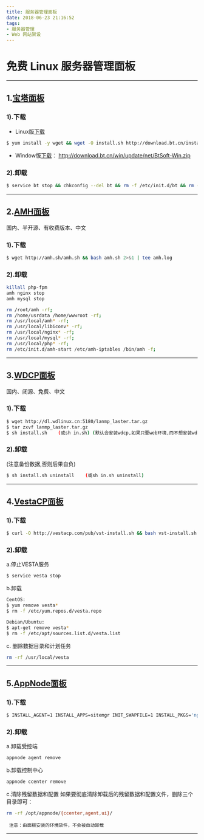 ```yaml
---
title: 服务器管理面板
date: 2018-06-23 21:16:52
tags: 
- 服务器管理
- Web 网站架设
---
```


# 免费 Linux 服务器管理面板

---

## 1.[宝塔面板](https://www.bt.cn/) 

### 1).下载
- Linux版[下载](http://download.bt.cn/install/install.sh)

```bash
$ yum install -y wget && wget -O install.sh http://download.bt.cn/install/install.sh && sh install.sh
```
<!-- more -->
- Window版[下载](http://download.bt.cn/win/update/net/BtSoft-Win.zip)：
http://download.bt.cn/win/update/net/BtSoft-Win.zip

### 2).卸载

```bash
$ service bt stop && chkconfig --del bt && rm -f /etc/init.d/bt && rm -rf /www/server/panel
```

---

## 2.[AMH面板](http://amh.sh/install.htm) 

国内、半开源、有收费版本、中文

### 1).下载

```bash
$ wget http://amh.sh/amh.sh && bash amh.sh 2>&1 | tee amh.log
```

### 2).卸载

```bash
killall php-fpm
amh nginx stop
amh mysql stop

rm /root/amh -rf;
rm /home/usrdata /home/wwwroot -rf;
rm /usr/local/amh* -rf;
rm /usr/local/libiconv* -rf;
rm /usr/local/nginx* -rf;
rm /usr/local/mysql* -rf;
rm /usr/local/php* -rf;
rm /etc/init.d/amh-start /etc/amh-iptables /bin/amh -f;
```

---

## 3.[WDCP面板](https://www.wdlinux.cn/lanmp/install.html)

国内、闭源、免费、中文

### 1).下载

```bash
$ wget http://dl.wdlinux.cn:5180/lanmp_laster.tar.gz
$ tar zxvf lanmp_laster.tar.gz
$ sh install.sh    (或sh in.sh) (默认会安装wdcp,如果只要web环境,而不想安装wdcp,这里改为 sh lanmp.sh即可) 
```

### 2).卸载

(注意备份数据,否则后果自负)

```bash
$ sh install.sh uninstall    (或sh in.sh uninstall)
```
---

## 4.[VestaCP面板](http://www.vestacp.com/install/) 

### 1).下载

```bash
$ curl -O http://vestacp.com/pub/vst-install.sh && bash vst-install.sh
```

### 2).卸载

a.停止VESTA服务

```bash
$ service vesta stop
```

b.卸载

```bash
CentOS:
$ yum remove vesta*
$ rm -f /etc/yum.repos.d/vesta.repo

Debian/Ubuntu:
$ apt-get remove vesta*
$ rm -f /etc/apt/sources.list.d/vesta.list
```

c. 删除数据目录和计划任务

```bash
rm -rf /usr/local/vesta
```

---

## 5.[AppNode面板](https://www.appnode.com/install) 

### 1).下载

```bash
$ INSTALL_AGENT=1 INSTALL_APPS=sitemgr INIT_SWAPFILE=1 INSTALL_PKGS='nginx-stable,php56,mysql56' bash -c "$(curl -sS http://dl.appnode.com/install.sh)"
```

### 2).卸载

a.卸载受控端

```bash
appnode agent remove
```


b.卸载控制中心

```bash
appnode ccenter remove
```
c.清除残留数据和配置
如果要彻底清除卸载后的残留数据和配置文件，删除三个目录即可：

```bash
rm -rf /opt/appnode/{ccenter,agent,ui}/
```

     注意：由面板安装的环境软件，不会被自动卸载

---
